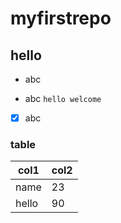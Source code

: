 # myfirstrepo
## hello
* abc 
- abc
`hello welcome`
-[x] abc

### table
col1 | col2 
-------|-------|
name|23
hello|90


